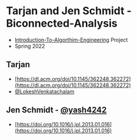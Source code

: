 # Tarjan and Jen Schmidt -Biconnected-Analysis

- [Introduction-To-Algorthim-Engineering](https://github.com/LokeshVenkatachalam/Introduction-To-Algorithm-Engineering) Project
- Spring 2022


## Tarjan      
  - [https://dl.acm.org/doi/10.1145/362248.362272](https://dl.acm.org/doi/10.1145/362248.362272)
  - [@LokeshVenkatachalam]( https://github.com/LokeshVenkatachalam )

## Jen Schmidt - [@yash4242]( https://github.com/yash4242 )
  - [https://doi.org/10.1016/j.ipl.2013.01.016](https://doi.org/10.1016/j.ipl.2013.01.016)
  
